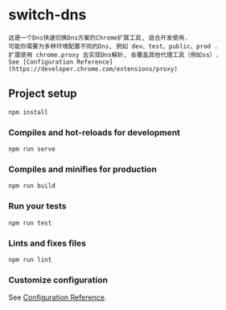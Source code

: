 # switch-dns

```
这是一个Dns快速切换Dns方案的Chrome扩展工具, 适合开发使用. 
可能你需要为多种环境配置不同的Dns, 例如 dev、test、public、prod .
扩展使用 chrome.proxy 去实现Dns解析, 会覆盖其他代理工具（例如ss）. 
See [Configuration Reference](https://developer.chrome.com/extensions/proxy) 
```

## Project setup
```
npm install
```

### Compiles and hot-reloads for development
```
npm run serve
```

### Compiles and minifies for production
```
npm run build
```

### Run your tests
```
npm run test
```

### Lints and fixes files
```
npm run lint
```

### Customize configuration
See [Configuration Reference](https://cli.vuejs.org/config/).


